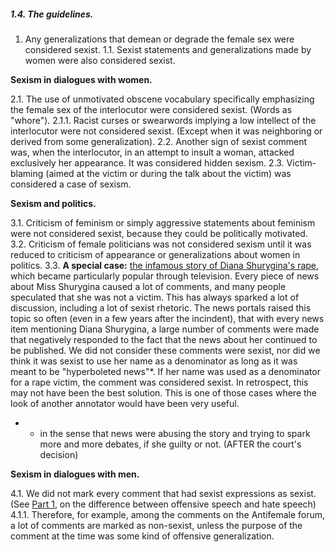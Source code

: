 ##### 1.4. The guidelines.

1. Any generalizations that demean or degrade the female sex were considered sexist. 
1.1. Sexist statements and generalizations made by women were also considered sexist. 

**Sexism in dialogues with women.**

2.1. The use of unmotivated obscene vocabulary specifically emphasizing the female sex of the interlocutor were considered sexist. (Words as "whore").
2.1.1. Racist curses or swearwords implying a low intellect of the interlocutor were not considered sexist. (Except when it was neighboring or derived from some generalization).
2.2. Another sign of sexist comment was, when the interlocutor, in an attempt to insult a woman, attacked exclusively her appearance. It was considered hidden sexism.
2.3. Victim-blaming (aimed at the victim or during the talk about the victim) was considered a case of sexism.


**Sexism and politics.**

3.1. Criticism of feminism or simply aggressive statements about feminism were not considered sexist, because they could be politically motivated. 
3.2. Criticism of female politicians was not considered sexism until it was reduced to criticism of appearance or generalizations about women in politics.
3.3. **A special case:** [the infamous story of Diana Shurygina's rape](https://www.thetimes.co.uk/article/teenage-rape-victim-divides-russia-after-backlash-makes-her-go-public-htksckbs8), which became particularly popular through television. Every piece of news about Miss Shurygina caused a lot of comments, and many people speculated that she was not a victim. 
This has always sparked a lot of discussion, including a lot of sexist rhetoric. The news portals raised this topic so often (even in a few years after the incindent), that with every news item mentioning Diana Shurygina, a large number of comments were made that negatively responded to the fact that the news about her continued to be published. We did not consider these comments were sexist, nor did we think it was sexist to use her name as a denominator as long as it was meant to be "hyperboleted news"*. If her name was used as  a denominator for a rape victim, the comment was considered sexist. 
In retrospect, this may not have been the best solution. This is one of those cases where the look of another annotator would have been very useful.

* - in the sense that news were abusing the story and trying to spark more and more debates, if she guilty or not. (AFTER the court's decision)

**Sexism in dialogues with men.**

4.1. We did not mark every comment that had sexist expressions as sexist. (See [Part 1](https://ansable.github.io/sexism_detection_in_russian/hate_speech_theory.html), on the difference between offensive speech and hate speech)
4.1.1. Therefore, for example, among the comments on the Antifemale forum, a lot of comments are marked as non-sexist, unless the purpose of the comment at the time was some kind of offensive generalization.
